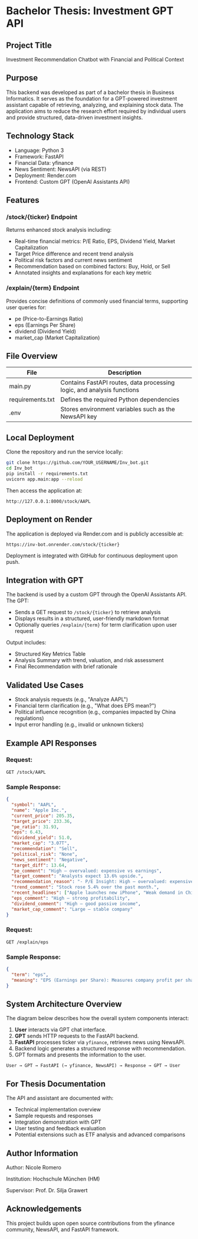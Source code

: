 # Bachelor Thesis: Investment GPT API

## Project Title

Investment Recommendation Chatbot with Financial and Political Context

## Purpose

This backend was developed as part of a bachelor thesis in Business Informatics. It serves as the foundation for a GPT-powered investment assistant capable of retrieving, analyzing, and explaining stock data. The application aims to reduce the research effort required by individual users and provide structured, data-driven investment insights.

## Technology Stack

* Language: Python 3
* Framework: FastAPI
* Financial Data: yfinance
* News Sentiment: NewsAPI (via REST)
* Deployment: Render.com
* Frontend: Custom GPT (OpenAI Assistants API)

## Features

### /stock/{ticker} Endpoint

Returns enhanced stock analysis including:

* Real-time financial metrics: P/E Ratio, EPS, Dividend Yield, Market Capitalization
* Target Price difference and recent trend analysis
* Political risk factors and current news sentiment
* Recommendation based on combined factors: Buy, Hold, or Sell
* Annotated insights and explanations for each key metric

### /explain/{term} Endpoint

Provides concise definitions of commonly used financial terms, supporting user queries for:

* pe (Price-to-Earnings Ratio)
* eps (Earnings Per Share)
* dividend (Dividend Yield)
* market\_cap (Market Capitalization)

## File Overview

| File             | Description                                                            |
| ---------------- | ---------------------------------------------------------------------- |
| main.py          | Contains FastAPI routes, data processing logic, and analysis functions |
| requirements.txt | Defines the required Python dependencies                               |
| .env             | Stores environment variables such as the NewsAPI key                   |

## Local Deployment

Clone the repository and run the service locally:

```bash
git clone https://github.com/YOUR_USERNAME/Inv_bot.git
cd Inv_bot
pip install -r requirements.txt
uvicorn app.main:app --reload
```

Then access the application at:

```
http://127.0.0.1:8000/stock/AAPL
```

## Deployment on Render

The application is deployed via Render.com and is publicly accessible at:

```
https://inv-bot.onrender.com/stock/{ticker}
```

Deployment is integrated with GitHub for continuous deployment upon push.

## Integration with GPT

The backend is used by a custom GPT through the OpenAI Assistants API. The GPT:

* Sends a GET request to `/stock/{ticker}` to retrieve analysis
* Displays results in a structured, user-friendly markdown format
* Optionally queries `/explain/{term}` for term clarification upon user request

Output includes:

* Structured Key Metrics Table
* Analysis Summary with trend, valuation, and risk assessment
* Final Recommendation with brief rationale

## Validated Use Cases

* Stock analysis requests (e.g., "Analyze AAPL")
* Financial term clarification (e.g., "What does EPS mean?")
* Political influence recognition (e.g., companies impacted by China regulations)
* Input error handling (e.g., invalid or unknown tickers)

## Example API Responses

### Request:

```
GET /stock/AAPL
```

### Sample Response:

```json
{
  "symbol": "AAPL",
  "name": "Apple Inc.",
  "current_price": 205.35,
  "target_price": 233.36,
  "pe_ratio": 31.93,
  "eps": 6.43,
  "dividend_yield": 51.0,
  "market_cap": "3.07T",
  "recommendation": "Sell",
  "political_risk": "None",
  "news_sentiment": "Negative",
  "target_diff": 13.64,
  "pe_comment": "High – overvalued: expensive vs earnings",
  "target_comment": "Analysts expect 13.6% upside.",
  "recommendation_reason": "- P/E Insight: High – overvalued: expensive vs earnings\n- Earnings: High – strong profitability\n- Political Risk: None\n- Sentiment: Negative",
  "trend_comment": "Stock rose 5.4% over the past month.",
  "recent_headlines": ["Apple launches new iPhone", "Weak demand in China"],
  "eps_comment": "High – strong profitability",
  "dividend_comment": "High – good passive income",
  "market_cap_comment": "Large – stable company"
}
```

### Request:

```
GET /explain/eps
```

### Sample Response:

```json
{
  "term": "eps",
  "meaning": "EPS (Earnings per Share): Measures company profit per share. High = strong profitability."
}
```

## System Architecture Overview

The diagram below describes how the overall system components interact:

1. **User** interacts via GPT chat interface.
2. **GPT** sends HTTP requests to the FastAPI backend.
3. **FastAPI** processes ticker via `yfinance`, retrieves news using NewsAPI.
4. Backend logic generates a structured response with recommendation.
5. GPT formats and presents the information to the user.

```
User → GPT → FastAPI (→ yfinance, NewsAPI) → Response → GPT → User
```

## For Thesis Documentation

The API and assistant are documented with:

* Technical implementation overview
* Sample requests and responses
* Integration demonstration with GPT
* User testing and feedback evaluation
* Potential extensions such as ETF analysis and advanced comparisons

## Author Information

Author: Nicole Romero

Institution: Hochschule München (HM)

Supervisor: Prof. Dr. Silja Grawert

## Acknowledgements

This project builds upon open source contributions from the yfinance community, NewsAPI, and FastAPI framework.
